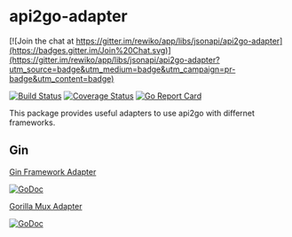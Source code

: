 # api2go-adapter 

[![Join the chat at https://gitter.im/rewiko/app/libs/jsonapi/api2go-adapter](https://badges.gitter.im/Join%20Chat.svg)](https://gitter.im/rewiko/app/libs/jsonapi/api2go-adapter?utm_source=badge&utm_medium=badge&utm_campaign=pr-badge&utm_content=badge)

[![Build Status](https://travis-ci.org/rewiko/app/libs/jsonapi/api2go-adapter.svg?branch=master)](https://travis-ci.org/rewiko/app/libs/jsonapi/api2go-adapter)
[![Coverage Status](https://coveralls.io/repos/rewiko/app/libs/jsonapi/api2go-adapter/badge.svg?branch=master&service=github)](https://coveralls.io/github/rewiko/app/libs/jsonapi/api2go-adapter?branch=master)
[![Go Report Card](http://goreportcard.com/badge/rewiko/app/libs/jsonapi/api2go-adapter)](http://goreportcard.com/report/rewiko/app/libs/jsonapi/api2go-adapter)

This package provides useful adapters to use api2go with differnet frameworks.

## Gin

[Gin Framework Adapter](https://github.com/rewiko/app/libs/jsonapi/api2go-adapter/tree/master/gingonic)

[![GoDoc](https://godoc.org/github.com/rewiko/app/libs/jsonapi/api2go-adapter/gingonic?status.svg)](https://godoc.org/github.com/rewiko/app/libs/jsonapi/api2go-adapter/gingonic)


[Gorilla Mux Adapter](https://github.com/rewiko/app/libs/jsonapi/api2go-adapter/tree/master/gorillamux)

[![GoDoc](https://godoc.org/github.com/rewiko/app/libs/jsonapi/api2go-adapter/gorillamux?status.svg)](https://godoc.org/github.com/rewiko/app/libs/jsonapi/api2go-adapter/gorillamux)
